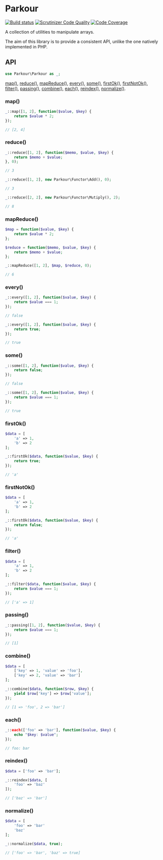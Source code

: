 Parkour
=======

[![Build status](https://travis-ci.org/felixgirault/parkour.svg?branch=master)](http://travis-ci.org/felixgirault/parkour)
[![Scrutinizer Code Quality](https://scrutinizer-ci.com/g/felixgirault/parkour/badges/quality-score.png?b=master)](https://scrutinizer-ci.com/g/felixgirault/parkour/?branch=master)
[![Code Coverage](https://scrutinizer-ci.com/g/felixgirault/parkour/badges/coverage.png?b=master)](https://scrutinizer-ci.com/g/felixgirault/parkour/?branch=master)

A collection of utilities to manipulate arrays.

The aim of this library is to provide a consistent API, unlike the one natively implemented in PHP.

API
---

```php
use Parkour\Parkour as _;
```

[map()](#map),
[reduce()](#reduce),
[mapReduce()](#mapreduce),
[every()](#every),
[some()](#some),
[firstOk()](#firstok),
[firstNotOk()](#firstnotok),
[filter()](#filter),
[passing()](#passing),
[combine()](#combine),
[each()](#each),
[reindex()](#reindex),
[normalize()](#normalize).

### map()

```php
_::map([1, 2], function($value, $key) {
	return $value * 2;
});

// [2, 4]
```

### reduce()

```php
_::reduce([1, 2], function($memo, $value, $key) {
	return $memo + $value;
}, 0);

// 3

_::reduce([1, 2], new Parkour\Functor\Add(), 0);

// 3

_::reduce([2, 2], new Parkour\Functor\Mutiply(), 2);

// 8
```

### mapReduce()

```php
$map = function($value, $key) {
	return $value * 2;
};

$reduce = function($memo, $value, $key) {
	return $memo + $value;
};

_::mapReduce([1, 2], $map, $reduce, 0);

// 6
```

### every()

```php
_::every([1, 2], function($value, $key) {
	return $value === 1;
});

// false

_::every([1, 2], function($value, $key) {
	return true;
});

// true
```

### some()

```php
_::some([1, 2], function($value, $key) {
	return false;
});

// false

_::some([1, 2], function($value, $key) {
	return $value === 1;
});

// true
```

### firstOk()

```php
$data = [
	'a' => 1,
	'b' => 2
];

_::firstOk($data, function($value, $key) {
	return true;
});

// 'a'
```

### firstNotOk()

```php
$data = [
	'a' => 1,
	'b' => 2
];

_::firstOk($data, function($value, $key) {
	return false;
});

// 'a'
```

### filter()

```php
$data = [
	'a' => 1,
	'b' => 2
];

_::filter($data, function($value, $key) {
	return $value === 1;
});

// ['a' => 1]
```

### passing()

```php
_::passing([1, 2], function($value, $key) {
	return $value === 1;
});

// [1]
```

### combine()

```php
$data = [
	['key' => 1, 'value' => 'foo'],
	['key' => 2, 'value' => 'bar']
];

_::combine($data, function($row, $key) {
	yield $row['key'] => $row['value'];
});

// [1 => 'foo', 2 => 'bar']
```

### each()

```php
_::each(['foo' => 'bar'], function($value, $key) {
	echo "$key: $value";
});

// foo: bar
```

### reindex()

```php
$data = ['foo' => 'bar'];

_::reindex($data, [
	'foo' => 'baz'
]);

// ['baz' => 'bar']
```

### normalize()

```php
$data = [
	'foo' => 'bar'
	'baz'
];

_::normalize($data, true);

// ['foo' => 'bar', 'baz' => true]
```
